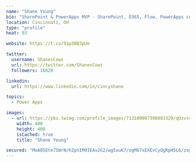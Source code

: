 ```yaml
---
name: "Shane Young"
bio: "SharePoint & PowerApps MVP - SharePoint, O365, Flow, PowerApps consulting? @PowerApps911 | Pure Snark? You found it."
location: Cincinnati, OH
type: "profile"
heat: 93

website: https://t.co/91p5BQ3pUe

twitter:
  username: ShanesCows
  url: https://twitter.com/ShanesCows
  followers: 16828

linkedin:
  url: https://www.linkedin.com/in/cincyshane

topics:
  - Power Apps

images:
  - url: https://pbs.twimg.com/profile_images/713100007398883329/qUzvsvQ3_400x400.jpg
    width: 400
    height: 400
    isCached: true
    title: "Shane Young"

secured: "MoA05Ete7SWrN/hZpnIM9IEAv2G2/wg5uuK7/ogMG7xEXEvCyQgRpH5L6/zogBTUvDl0M8qThoGBVTCaJ1KZhEoxtVYQgeerBKKK5vaWCyXJxQDxodyoU4p4cQPnrnAkdRShkol91v+SU6c8mdEhP6snh7jdi31xQyOTGK2IB/Mpw5ecJlgxLusDguyxA3UdPN1H+oIaB+dP5sw8j/ZgX6upb2mfPFp+Cbz4DGCwzvokvHyqxTmpeHNPZRkDUm0x1mGDAdZ2J5Hc7i1TqVluDPUIDko6QT8XpuvtGxDmH1o7d2Xvm4xqVKRTKlkiamc/0XspbEYFKHuMalKpnBbSHoPAW2Cm7siSI2MiO4PKYPY8ru0JywfQ9t65vCVrYtUHOCoXgFyTjnsYji/PQ+FLAmQ8cIAV4tAZV+TLkr7W8ic=;POUMibn03m5tSRkAD1VdHw=="
---
```


